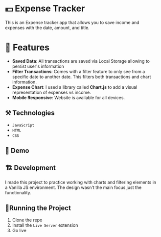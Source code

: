 # 💵 Expense Tracker

This is an Expense tracker app that allows you to save income and expenses with the date, amount, and title.

# 🚀 Features

- **Saved Data**: All transactions are saved via Local Storage allowing to persist user's information
- **Filter Transactions**: Comes with a filter feature to only see from a specific date to another date. This filters both transactions and chart information.
- **Expense Chart**: I used a library called **Chart.js** to add a visual representation of expenses vs income.
- **Mobile Responsive**: Website is available for all devices.

## ⚒️ Technologies

- `JavaScript`
- `HTML`
- `CSS`

## 🎥 Demo

## 🏗️ Development

I made this project to practice working with charts and filtering elements in a Vanilla JS environment. The design wasn't the main focus just the functionality.

## 🚦Running the Project

1. Clone the repo
2. Install the `Live Server` extension
3. Go live
